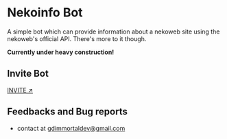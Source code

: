 # Nekoinfo Bot

A simple bot which can provide information about a nekoweb site using the nekoweb's official API. There's more to it though.

**Currently under heavy construction!**

## Invite Bot
[INVITE ↗](https://discord.com/oauth2/authorize?client_id=1213832039069917206&permissions=964223589440&scope=bot)

## Feedbacks and Bug reports

- contact at <gdimmortaldev@gmail.com>
